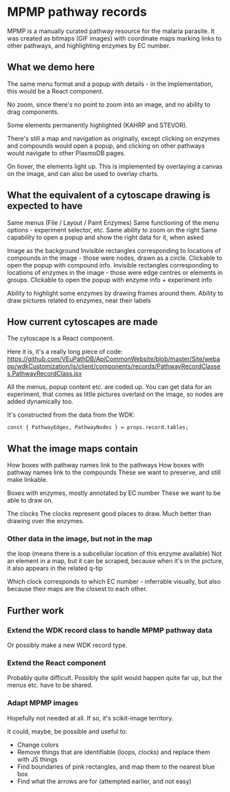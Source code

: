 # MPMP pathway records

MPMP is a manually curated pathway resource for the malaria parasite. It was created as bitmaps (GIF images) with coordinate maps marking links to other pathways, and highlighting enzymes by EC number. 



## What we demo here
The same menu format and a popup with details - in the implementation, this would be a React component.

No zoom, since there's no point to zoom into an image, and no ability to drag components.

Some elements permanently highlighted (KAHRP and STEVOR).

There's still a map and navigation as originally, except clicking on enzymes and compounds would open a popup, and clicking on other pathways would navigate to other PlasmoDB pages.

On hover, the elements light up. This is implemented by overlaying a canvas on the image, and can also be used to overlay charts.

## What the equivalent of a cytoscape drawing is expected to have
Same menus (File / Layout / Paint Enzymes)
Same functioning of the menu options - experiment selector, etc.
Same ability to zoom on the right
Same capability to open a popup and show the right data for it, when asked

Image as the background
Invisible rectangles corresponding to locations of compounds in the image - those were nodes, drawn as a circle. Clickable to open the popup with compound info.
Invisible rectangles corresponding to locations of enzymes in the image - those were edge centres or elements in groups. Clickable to open the popup with enzyme info + experiment info

Ability to highlight some enzymes by drawing frames around them.
Ability to draw pictures related to enzymes, near their labels

## How current cytoscapes are made
The cytoscape is a React component.

Here it is, it's a really long piece of code:
https://github.com/VEuPathDB/ApiCommonWebsite/blob/master/Site/webapp/wdkCustomization/js/client/components/records/PathwayRecordClasses.PathwayRecordClass.jsx


All the menus, popup content etc. are coded up. You can get data for an experiment, that comes as little pictures overlaid on the image, so nodes are added dynamically too.

It's constructed from the data from the WDK:
```
const { PathwayEdges, PathwayNodes } = props.record.tables;
```


## What the image maps contain
How boxes with pathway names link to the pathways
How boxes with pathway names link to the compounds
These we want to preserve, and still make linkable.

Boxes with enzymes, mostly annotated by EC number
These we want to be able to draw on.

The clocks
The clocks represent good places to draw. Much better than drawing over the enzymes.

### Other data in the image, but not in the map
the loop (means there is a subcellular location of this enzyme available)
Not an element in a map, but it can be scraped, because when it's in the picture, it also appears in the related q-tip

Which clock corresponds to which EC number - inferrable visually, but also because their maps are the closest to each other.


## Further work

### Extend the WDK record class to handle MPMP pathway data
Or possibly make a new WDK record type.

### Extend the React component
Probably quite difficult. Possibly the split would happen quite far up, but the menus etc. have to be shared.

### Adapt MPMP images

Hopefully not needed at all. If so, it's scikit-image territory.

It could, maybe, be possible and useful to:
- Change colors
- Remove things that are identifiable (loops, clocks) and replace them with JS things
- Find boundaries of pink rectangles, and map them to the nearest blue box
- Find what the arrows are for (attempted earlier, and not easy)
